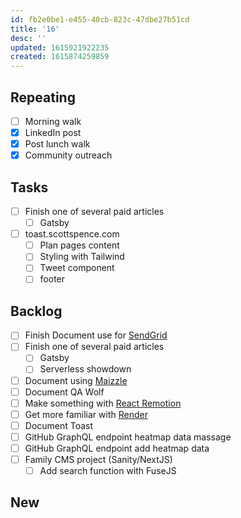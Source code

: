 ```yaml
---
id: fb2e0be1-e455-40cb-823c-47dbe27b51cd
title: '16'
desc: ''
updated: 1615921922235
created: 1615874259859
---
```


## Repeating

- [ ] Morning walk
- [x] LinkedIn post
- [x] Post lunch walk
- [x] Community outreach

## Tasks

- [ ] Finish one of several paid articles
  - [ ] Gatsby
- [ ] toast.scottspence.com
  - [ ] Plan pages content
  - [ ] Styling with Tailwind
  - [ ] Tweet component
  - [ ] footer

## Backlog

- [ ] Finish Document use for [SendGrid]
- [ ] Finish one of several paid articles
  - [ ] Gatsby
  - [ ] Serverless showdown
- [ ] Document using [Maizzle]
- [ ] Document QA Wolf
- [ ] Make something with [React Remotion]
- [ ] Get more familiar with [Render]
- [ ] Document Toast
- [ ] GitHub GraphQL endpoint heatmap data massage
- [ ] GitHub GraphQL endpoint add heatmap data
- [ ] Family CMS project (Sanity/NextJS)
  - [ ] Add search function with FuseJS

## New

<!-- Links -->

[react remotion]:
  https://twitter.com/JNYBGR/status/1358824089960542208
[maizzle]: https://maizzle.com/
[sendgrid]: https://app.sendgrid.com
[render]: https://render.com/
